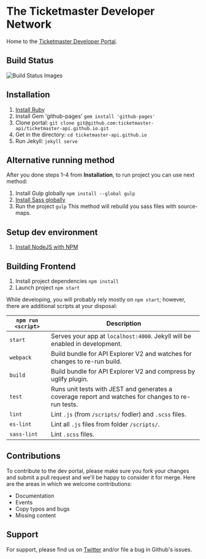 # The Ticketmaster Developer Network

Home to the [Ticketmaster Developer Portal](http://developer.ticketmaster.com/).

##  Build Status
![Build Status Images](https://travis-ci.org/ticketmaster-api-staging/ticketmaster-api-staging.github.io.svg)

## Installation

1. [Install Ruby](http://rubyinstaller.org/)
2. Install Gem 'github-pages' `gem install 'github-pages'`
3. Clone portal:  `git clone git@github.com:ticketmaster-api/ticketmaster-api.github.io.git`
4. Get in the directory:  `cd ticketmaster-api.github.io`
5. Run Jekyll: `jekyll serve`

## Alternative running method

After you done steps 1-4 from **Installation**, to run project you can use next method:

1. Install Gulp globally `npm install --global gulp`
2. [Install Sass globally](http://sass-lang.com/install)
3. Run the project `gulp`
This method will rebuild you sass files with source-maps.

## Setup dev environment

1. [Install NodeJS with NPM](https://nodejs.org/uk/)

## Building Frontend

1. Install project dependencies `npm install`
2. Launch project `npm start` 

While developing, you will probably rely mostly on `npm start`; however, there are additional scripts at your disposal:

|`npm run <script>`|Description|
|------------------|-----------|
|`start`|Serves your app at `localhost:4000`. Jekyll will be enabled in development.|
|`webpack`|Build bundle for API Explorer V2 and watches for changes to re-run build.|
|`build`|Build bundle for API Explorer V2 and compress by uglify plugin.| 
|`test`|Runs unit tests with JEST and generates a coverage report and watches for changes to re-run tests.|
|`lint`|Lint `.js` (from `/scripts/` fodler) and `.scss` files.|
|`es-lint`|Lint all `.js` files from folder `/scripts/`.|
|`sass-lint`|Lint `.scss` files.|

## Contributions

To contribute to the dev portal, please make sure you fork your changes and submit a pull request and we'll be happy to consider it for merge. Here are the areas in which we welcome contributions:


* Documentation
* Events
* Copy typos and bugs
* Missing content



## Support

For support, please find us on [Twitter](http://www.twitter.com/tmastertech) and/or file a bug in Github's issues.

